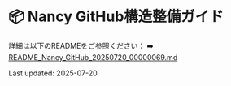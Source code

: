 # 📦 Nancy GitHub構造整備ガイド

詳細は以下のREADMEをご参照ください：
➡️ [README_Nancy_GitHub_20250720_00000069.md](README_Nancy_GitHub_20250720_00000069.md)

Last updated: 2025-07-20
